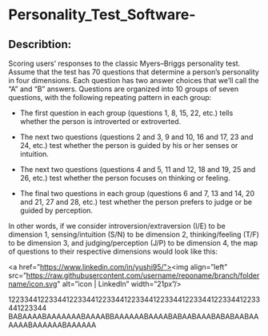 # Personality_Test_Software-

## Describtion: 
Scoring users’ responses to the classic Myers–Briggs personality test. Assume that the test has 70 questions that determine a person’s personality in four dimensions. Each question has two answer choices that we’ll call the “A” and “B” answers. Questions are organized into 10 groups of seven questions, with the following repeating pattern in each group:

* The first question in each group (questions 1, 8, 15, 22, etc.) tells whether the person is introverted or extroverted.

* The next two questions (questions 2 and 3, 9 and 10, 16 and 17, 23 and 24, etc.) test whether the person is guided by his or her senses or intuition.

* The next two questions (questions 4 and 5, 11 and 12, 18 and 19, 25 and 26, etc.) test whether the person focuses on thinking or feeling.

* The final two questions in each group (questions 6 and 7, 13 and 14, 20 and 21, 27 and 28, etc.) test whether the person prefers to judge or be guided by perception.


In other words, if we consider introversion/extraversion (I/E) to be dimension 1, sensing/intuition (S/N) to be dimension 2, thinking/feeling (T/F) to be dimension 3, and judging/perception (J/P) to be dimension 4, the map of questions to their respective dimensions would look like this:

<a href=”https://www.linkedin.com/in/yushi95/"><img align=”left” src=”https://raw.githubusercontent.com/username/reponame/branch/foldername/icon.svg" alt=”icon | LinkedIn” width=”21px”/></a>

1223344122334412233441223344122334412233441223344122334412233441223344
BABAAAABAAAAAAABAAAABBAAAAAABAAAABABAABAAABABABAABAAAAAABAAAAAABAAAAAA
